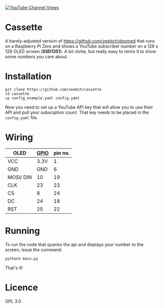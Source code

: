 
[![YouTube Channel Views](https://img.shields.io/youtube/channel/views/UCz5BOU9J9pB_O0B8-rDjCWQ?label=YouTube&style=social)](https://www.youtube.com/channel/UCz5BOU9J9pB_O0B8-rDjCWQ)

# Cassette

A barely-adjusted version of https://github.com/veebch/doomed that runs on a Raspberry Pi Zero and shows a YouTube subscriber number on a 128 x 128 OLED screen (**SSD1351**). A bit niche, but really easy to remix it to show some numbers you care about.

# Installation

  ```
  git clone https://github.com/veebch/cassette
  cd cassette
  cp config_example.yaml config.yaml
  ```
  
  Now you need to set up a YouTube API key that will allow you to use their API and pull your subsciption count. That key needs to be placed in the `config.yaml` file.
  
  # Wiring
| OLED  | [GPIO](https://gpiozero.readthedocs.io/en/stable/_images/pin_layout.svg) | pin no. |
|-----------|------|----|
| VCC | 3.3V | 1  |
| GND | GND | 6  |  
| MOSI/ DIN | 10 | 19 |
| CLK | 23 | 23 |
| CS  | 8 | 24 |
| DC | 24 | 18 |
| RST | 25 | 22 |

# Running

To run the code that quaries the api and displays your number to the screen, issue the command:
```
python3 main.py
```
That's it!

# Licence

GPL 3.0


